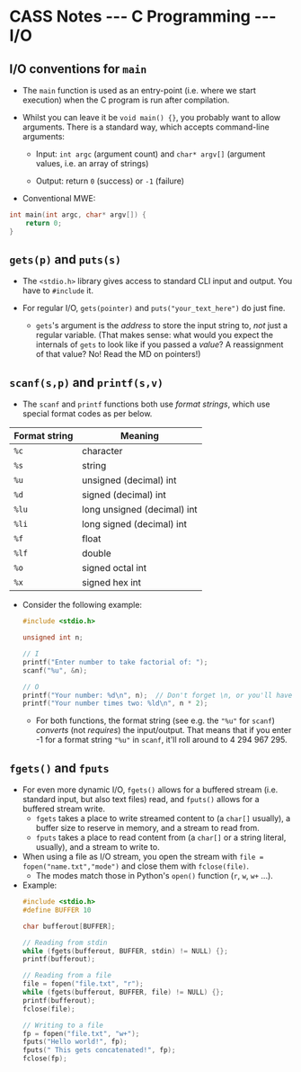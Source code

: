# CASS Notes --- C Programming --- I/O

## I/O conventions for `main`
- The `main` function is used as an entry-point (i.e. where we start execution) when the C program is run after compilation.

- Whilst you can leave it be `void main() {}`, you probably want to allow arguments. There is a standard way, which accepts command-line arguments:

    - Input: `int argc` (argument count) and `char* argv[]` (argument values, i.e. an array of strings)

    - Output: return `0` (success) or `-1` (failure)

- Conventional MWE:
```c
int main(int argc, char* argv[]) {
    return 0;
}
```

## `gets(p)` and `puts(s)`
- The `<stdio.h>` library gives access to standard CLI input and output. You have to `#include` it.

- For regular I/O, `gets(pointer)` and `puts("your_text_here")` do just fine.
    - `gets`'s argument is the *address* to store the input string to, *not* just a regular variable. (That makes sense: what would you expect the internals of `gets` to look like if you passed a *value*? A reassignment of that value? No! Read the MD on pointers!)

## `scanf(s,p)` and `printf(s,v)`

- The `scanf` and `printf` functions both use *format strings*, which use special format codes as per below.

| Format string | Meaning |
| --- | --- |
| `%c` | character |
| `%s` | string |
| `%u` | unsigned (decimal) int | 
| `%d` | signed (decimal) int |
| `%lu` | long unsigned (decimal) int |
| `%li` | long signed (decimal) int |
| `%f` | float |
| `%lf` | double |
| `%o` | signed octal int |
| `%x` | signed hex int |

- Consider the following example:
    ```c
    #include <stdio.h>

    unsigned int n;

    // I
    printf("Enter number to take factorial of: ");
    scanf("%u", &n);

    // O
    printf("Your number: %d\n", n);  // Don't forget \n, or you'll have a bad time with printouts sticking together.
    printf("Your number times two: %ld\n", n * 2);
    ```
    - For both functions, the format string (see e.g. the `"%u"` for `scanf`) *converts* (not *requires*) the input/output. That means that if you enter -1 for a format string `"%u"` in `scanf`, it'll roll around to 4 294 967 295.


## `fgets()` and `fputs`
- For even more dynamic I/O, `fgets()` allows for a buffered stream (i.e. standard input, but also text files) read, and `fputs()` allows for a buffered stream write.
    - `fgets` takes a place to write streamed content to (a `char[]` usually), a buffer size to reserve in memory, and a stream to read from.
    - `fputs` takes a place to read content from (a `char[]` or a string literal, usually), and a stream to write to. 
- When using a file as I/O stream, you open the stream with `file = fopen("name.txt","mode")` and close them with `fclose(file)`.
    - The modes match those in Python's `open()` function (`r`, `w`, `w+` ...).
- Example:
    ```c
    #include <stdio.h>
    #define BUFFER 10 

    char bufferout[BUFFER];

    // Reading from stdin
    while (fgets(bufferout, BUFFER, stdin) != NULL) {};
    printf(bufferout);

    // Reading from a file
    file = fopen("file.txt", "r");
    while (fgets(bufferout, BUFFER, file) != NULL) {};
    printf(bufferout);
    fclose(file);

    // Writing to a file
    fp = fopen("file.txt", "w+");
    fputs("Hello world!", fp);
    fputs(" This gets concatenated!", fp);
    fclose(fp);
    ```